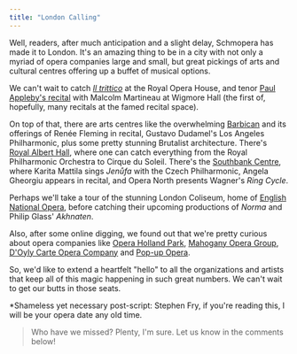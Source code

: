 ```yaml
---
title: "London Calling"
---
```


Well, readers, after much anticipation and a slight delay, Schmopera has made it to London. It's an amazing thing to be in a city with not only a myriad of opera companies large and small, but great pickings of arts and cultural centres offering up a buffet of musical options.

We can't wait to catch [*Il trittico*](http://www.roh.org.uk/mixed-programmes/il-trittico) at the Royal Opera House, and tenor [Paul Appleby's recital](https://wigmore-hall.org.uk/whats-on/lachner-schumann-wolf-and-more-201603041930) with Malcolm Martineau at Wigmore Hall (the first of, hopefully, many recitals at the famed recital space). 

On top of that, there are arts centres like the overwhelming [Barbican](http://www.barbican.org.uk/music/classical.asp) and its offerings of Renée Fleming in recital, Gustavo Dudamel's Los Angeles Philharmonic, plus some pretty stunning Brutalist architecture. There's [Royal Albert Hall](http://www.royalalberthall.com/tickets/), where one can catch everything from the Royal Philharmonic Orchestra to Cirque du Soleil. There's the [Southbank Centre](http://www.southbankcentre.co.uk/whatson), where Karita Mattila sings *Jenůfa* with the Czech Philharmonic, Angela Gheorgiu appears in recital, and Opera North presents Wagner's *Ring Cycle*. 

Perhaps we'll take a tour of the stunning London Coliseum, home of [English National Opera](/scene/companies/english-national-opera/), before catching their upcoming productions of *Norma* and Philip Glass' *Akhnaten*. 

Also, after some online digging, we found out that we're pretty curious about opera companies like [Opera Holland Park](http://www.operahollandpark.com/), [Mahogany Opera Group](http://www.mahoganyoperagroup.co.uk/), [D'Oyly Carte Opera Company](http://www.doylycarte.org.uk/) and [Pop-up Opera](http://popupopera.co.uk/about-us).

So, we'd like to extend a heartfelt "hello" to all the organizations and artists that keep all of this magic happening in such great numbers. We can't wait to get our butts in those seats. 

\*Shameless yet necessary post-script: Stephen Fry, if you're reading this, I will be your opera date any old time.

>Who have we missed? Plenty, I'm sure. Let us know in the comments below!


